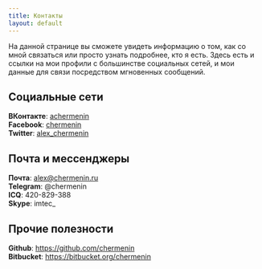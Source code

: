 ```yaml
---
title: Контакты
layout: default
---
```


На данной странице вы сможете увидеть информацию о том, как со мной связаться
или просто узнать подробнее, кто я есть. Здесь есть и ссылки на мои профили с
большинстве социальных сетей, и мои данные для связи посредством мгновенных
сообщений.

Социальные сети
---------------

**ВКонтакте**: [achermenin](https://vk.com/achermenin)  
**Facebook**: [chermenin](https://facebook.com/chermenin)  
**Twitter**: [alex_chermenin](https://twitter.com/alex_chermenin)

Почта и мессенджеры
-------------------

**Почта**: [alex@chermenin.ru](mailto:alex@chermenin.ru)  
**Telegram**: @chermenin  
**ICQ**: 420-829-388  
**Skype**: imtec_

Прочие полезности
-----------------

**Github**: https://github.com/chermenin  
**Bitbucket**: https://bitbucket.org/chermenin
